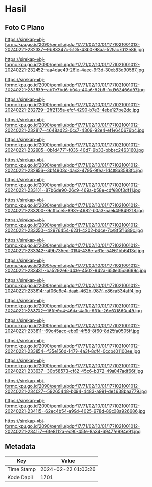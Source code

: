 # Hasil

## Foto C Plano

https://sirekap-obj-formc.kpu.go.id/2090/pemilu/pdpr/17/71/02/10/01/1771021001012-20240221-232337--9b83347c-5105-43b0-98aa-529ac7d12e86.jpg

https://sirekap-obj-formc.kpu.go.id/2090/pemilu/pdpr/17/71/02/10/01/1771021001012-20240221-232452--aa4dae49-261e-4aec-9f3d-30eb83d90587.jpg

https://sirekap-obj-formc.kpu.go.id/2090/pemilu/pdpr/17/71/02/10/01/1771021001012-20240221-232539--ab7e7bd6-b00a-40a6-92b5-fcd962466d97.jpg

https://sirekap-obj-formc.kpu.go.id/2090/pemilu/pdpr/17/71/02/10/01/1771021001012-20240221-232729--2ff2135a-efcf-4290-b7e3-4ebe127be2dc.jpg

https://sirekap-obj-formc.kpu.go.id/2090/pemilu/pdpr/17/71/02/10/01/1771021001012-20240221-232817--4648ad23-0cc7-4309-92e4-ef1e640676b4.jpg

https://sirekap-obj-formc.kpu.go.id/2090/pemilu/pdpr/17/71/02/10/01/1771021001012-20240221-232905--0b1d4771-f036-40d7-9b33-bbbac2463160.jpg

https://sirekap-obj-formc.kpu.go.id/2090/pemilu/pdpr/17/71/02/10/01/1771021001012-20240221-232956--3bf4903c-4a43-4795-9fea-1d408a3583fc.jpg

https://sirekap-obj-formc.kpu.go.id/2090/pemilu/pdpr/17/71/02/10/01/1771021001012-20240221-233101--87b6de90-26d9-469a-b58e-cdf680f3df11.jpg

https://sirekap-obj-formc.kpu.go.id/2090/pemilu/pdpr/17/71/02/10/01/1771021001012-20240221-233200--9cffcce5-893e-4682-b0a3-5aeb49849218.jpg

https://sirekap-obj-formc.kpu.go.id/2090/pemilu/pdpr/17/71/02/10/01/1771021001012-20240221-233250--42976454-6231-4202-bdce-7ce8f5f1689c.jpg

https://sirekap-obj-formc.kpu.go.id/2090/pemilu/pdpr/17/71/02/10/01/1771021001012-20240221-233342--49b735ed-0194-438e-a61e-54861bb6413d.jpg

https://sirekap-obj-formc.kpu.go.id/2090/pemilu/pdpr/17/71/02/10/01/1771021001012-20240221-233431--ba5292e6-d43e-4502-942a-650e35c6699c.jpg

https://sirekap-obj-formc.kpu.go.id/2090/pemilu/pdpr/17/71/02/10/01/1771021001012-20240221-233614--af06c6c4-daab-462b-987f-e86ea534aff4.jpg

https://sirekap-obj-formc.kpu.go.id/2090/pemilu/pdpr/17/71/02/10/01/1771021001012-20240221-233702--18ffe9c4-46da-4a3c-931c-26e601860c49.jpg

https://sirekap-obj-formc.kpu.go.id/2090/pemilu/pdpr/17/71/02/10/01/1771021001012-20240221-233811--69c45acc-ebb9-4f58-8f60-8d25fa0505ff.jpg

https://sirekap-obj-formc.kpu.go.id/2090/pemilu/pdpr/17/71/02/10/01/1771021001012-20240221-233854--f35e156d-1479-4a3f-8df4-0ccbd01100ee.jpg

https://sirekap-obj-formc.kpu.go.id/2090/pemilu/pdpr/17/71/02/10/01/1771021001012-20240221-233937--30b58573-cf62-45c6-b372-49a047adf66f.jpg

https://sirekap-obj-formc.kpu.go.id/2090/pemilu/pdpr/17/71/02/10/01/1771021001012-20240221-234027--59265448-b094-4483-a991-de4638baa779.jpg

https://sirekap-obj-formc.kpu.go.id/2090/pemilu/pdpr/17/71/02/10/01/1771021001012-20240221-234115--62ec4b54-a99d-4025-978d-89c08a926686.jpg

https://sirekap-obj-formc.kpu.go.id/2090/pemilu/pdpr/17/71/02/10/01/1771021001012-20240221-234157--6fe8112a-ec90-45fe-8a34-69477e994e91.jpg


## Metadata

| Key        | Value               |
| ---------- | ------------------- |
| Time Stamp | 2024-02-22 01:03:26 |
| Kode Dapil | 1701                |




